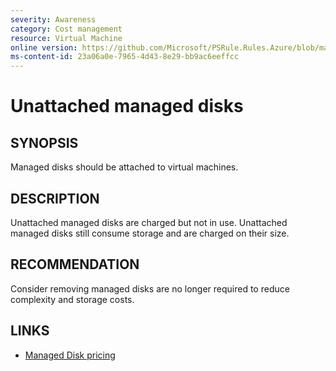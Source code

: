 ```yaml
---
severity: Awareness
category: Cost management
resource: Virtual Machine
online version: https://github.com/Microsoft/PSRule.Rules.Azure/blob/master/docs/rules/en/Azure.VM.DiskAttached.md
ms-content-id: 23a06a0e-7965-4d43-8e29-bb9ac6eeffcc
---
```


# Unattached managed disks

## SYNOPSIS

Managed disks should be attached to virtual machines.

## DESCRIPTION

Unattached managed disks are charged but not in use.
Unattached managed disks still consume storage and are charged on their size.

## RECOMMENDATION

Consider removing managed disks are no longer required to reduce complexity and storage costs.

## LINKS

- [Managed Disk pricing](https://azure.microsoft.com/en-us/pricing/details/managed-disks/)
